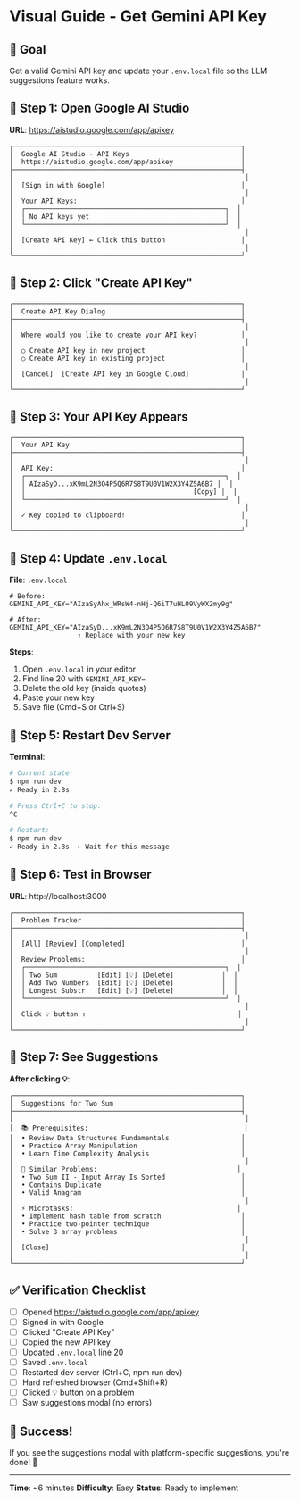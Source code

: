 # Visual Guide - Get Gemini API Key

## 🎯 Goal
Get a valid Gemini API key and update your `.env.local` file so the LLM suggestions feature works.

## 📍 Step 1: Open Google AI Studio

**URL**: https://aistudio.google.com/app/apikey

```
┌─────────────────────────────────────────────────────────┐
│  Google AI Studio - API Keys                            │
│  https://aistudio.google.com/app/apikey                 │
├─────────────────────────────────────────────────────────┤
│                                                          │
│  [Sign in with Google]                                  │
│                                                          │
│  Your API Keys:                                         │
│  ┌──────────────────────────────────────────────────┐  │
│  │ No API keys yet                                  │  │
│  └──────────────────────────────────────────────────┘  │
│                                                          │
│  [Create API Key] ← Click this button                   │
│                                                          │
└─────────────────────────────────────────────────────────┘
```

## 📍 Step 2: Click "Create API Key"

```
┌─────────────────────────────────────────────────────────┐
│  Create API Key Dialog                                  │
├─────────────────────────────────────────────────────────┤
│                                                          │
│  Where would you like to create your API key?           │
│                                                          │
│  ○ Create API key in new project                        │
│  ○ Create API key in existing project                   │
│                                                          │
│  [Cancel]  [Create API key in Google Cloud]             │
│                                                          │
└─────────────────────────────────────────────────────────┘
```

## 📍 Step 3: Your API Key Appears

```
┌─────────────────────────────────────────────────────────┐
│  Your API Key                                           │
├─────────────────────────────────────────────────────────┤
│                                                          │
│  API Key:                                               │
│  ┌──────────────────────────────────────────────────┐  │
│  │ AIzaSyD...xK9mL2N3O4P5Q6R7S8T9U0V1W2X3Y4Z5A6B7 │  │
│  │                                          [Copy] │  │
│  └──────────────────────────────────────────────────┘  │
│                                                          │
│  ✓ Key copied to clipboard!                             │
│                                                          │
└─────────────────────────────────────────────────────────┘
```

## 📍 Step 4: Update `.env.local`

**File**: `.env.local`

```
# Before:
GEMINI_API_KEY="AIzaSyAhx_WRsW4-nHj-Q6iT7uHL09VyWX2my9g"

# After:
GEMINI_API_KEY="AIzaSyD...xK9mL2N3O4P5Q6R7S8T9U0V1W2X3Y4Z5A6B7"
                 ↑ Replace with your new key
```

**Steps**:
1. Open `.env.local` in your editor
2. Find line 20 with `GEMINI_API_KEY=`
3. Delete the old key (inside quotes)
4. Paste your new key
5. Save file (Cmd+S or Ctrl+S)

## 📍 Step 5: Restart Dev Server

**Terminal**:
```bash
# Current state:
$ npm run dev
✓ Ready in 2.8s

# Press Ctrl+C to stop:
^C

# Restart:
$ npm run dev
✓ Ready in 2.8s  ← Wait for this message
```

## 📍 Step 6: Test in Browser

**URL**: http://localhost:3000

```
┌─────────────────────────────────────────────────────────┐
│  Problem Tracker                                        │
├─────────────────────────────────────────────────────────┤
│                                                          │
│  [All] [Review] [Completed]                             │
│                                                          │
│  Review Problems:                                       │
│  ┌──────────────────────────────────────────────────┐  │
│  │ Two Sum          [Edit] [💡] [Delete]            │  │
│  │ Add Two Numbers  [Edit] [💡] [Delete]            │  │
│  │ Longest Substr   [Edit] [💡] [Delete]            │  │
│  └──────────────────────────────────────────────────┘  │
│                                                          │
│  Click 💡 button ↑                                      │
│                                                          │
└─────────────────────────────────────────────────────────┘
```

## 📍 Step 7: See Suggestions

**After clicking 💡**:

```
┌─────────────────────────────────────────────────────────┐
│  Suggestions for Two Sum                                │
├─────────────────────────────────────────────────────────┤
│                                                          │
│  📚 Prerequisites:                                       │
│  • Review Data Structures Fundamentals                  │
│  • Practice Array Manipulation                          │
│  • Learn Time Complexity Analysis                       │
│                                                          │
│  🎯 Similar Problems:                                   │
│  • Two Sum II - Input Array Is Sorted                   │
│  • Contains Duplicate                                   │
│  • Valid Anagram                                        │
│                                                          │
│  ⚡ Microtasks:                                         │
│  • Implement hash table from scratch                    │
│  • Practice two-pointer technique                       │
│  • Solve 3 array problems                               │
│                                                          │
│  [Close]                                                │
│                                                          │
└─────────────────────────────────────────────────────────┘
```

## ✅ Verification Checklist

- [ ] Opened https://aistudio.google.com/app/apikey
- [ ] Signed in with Google
- [ ] Clicked "Create API Key"
- [ ] Copied the new API key
- [ ] Updated `.env.local` line 20
- [ ] Saved `.env.local`
- [ ] Restarted dev server (Ctrl+C, npm run dev)
- [ ] Hard refreshed browser (Cmd+Shift+R)
- [ ] Clicked 💡 button on a problem
- [ ] Saw suggestions modal (no errors)

## 🎉 Success!

If you see the suggestions modal with platform-specific suggestions, you're done! 🎊

---

**Time**: ~6 minutes
**Difficulty**: Easy
**Status**: Ready to implement

